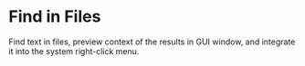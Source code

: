 # Find in Files
Find text in files, preview context of the results in GUI window, and integrate it into the system right-click menu.
